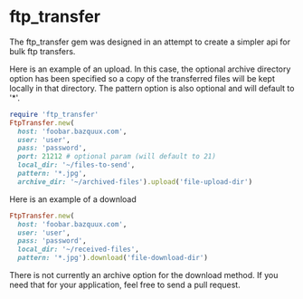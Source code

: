 ftp_transfer
============

The ftp_transfer gem was designed in an attempt to create a simpler api for bulk ftp transfers.

Here is an example of an upload. In this case, the optional archive directory option has been specified so a copy of the transferred files will be kept locally in that directory. The pattern option is also optional and will default to '*'.
```ruby
require 'ftp_transfer'
FtpTransfer.new(
  host: 'foobar.bazquux.com',
  user: 'user',
  pass: 'password',
  port: 21212 # optional param (will default to 21)
  local_dir: '~/files-to-send',
  pattern: '*.jpg',
  archive_dir: '~/archived-files').upload('file-upload-dir')
```

Here is an example of a download
```ruby
FtpTransfer.new(
  host: 'foobar.bazquux.com',
  user: 'user',
  pass: 'password',
  local_dir: '~/received-files',
  pattern: '*.jpg').download('file-download-dir')
```
There is not currently an archive option for the download method. If you need that for your application, feel free to send a pull request.
